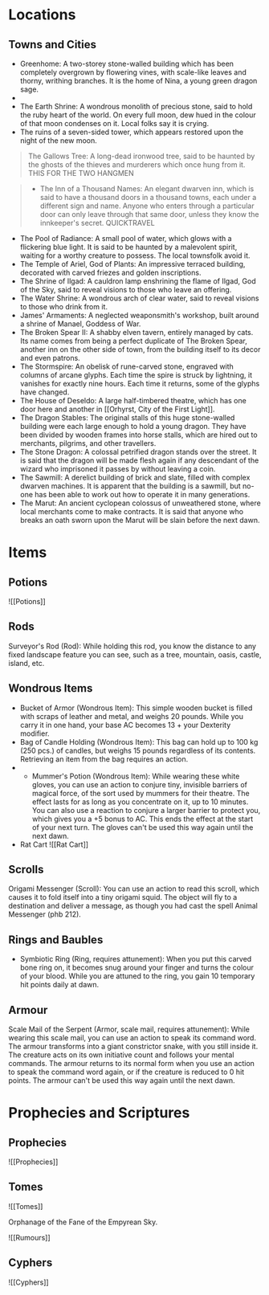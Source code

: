 # Locations
## Towns and Cities
- Greenhome: A two-storey stone-walled building which has been completely overgrown by flowering vines, with scale-like leaves and thorny, writhing branches. It is the home of Nina, a young green dragon sage.
-
- The Earth Shrine: A wondrous monolith of precious stone, said to hold the ruby heart of the world. On every full moon, dew hued in the colour of that moon condenses on it. Local folks say it is crying. 
- The ruins of a seven-sided tower, which appears restored upon the night of the new moon.

>The Gallows Tree: A long-dead ironwood tree, said to be haunted by the ghosts of the thieves and murderers which once hung from it.
>	THIS FOR THE TWO HANGMEN

>- The Inn of a Thousand Names: An elegant dwarven inn, which is said to have a thousand doors in a thousand towns, each under a different sign and name. Anyone who enters through a particular door can only leave through that same door, unless they know the innkeeper's secret.
>	QUICKTRAVEL

-  The Pool of Radiance: A small pool of water, which glows with a flickering blue light. It is said to be haunted by a malevolent spirit, waiting for a worthy creature to possess. The local townsfolk avoid it.
- The Temple of Ariel, God of Plants: An impressive terraced building, decorated with carved friezes and golden inscriptions.
- The Shrine of Ilgad: A cauldron lamp enshrining the flame of Ilgad, God of the Sky, said to reveal visions to those who leave an offering.
- The Water Shrine: A wondrous arch of clear water, said to reveal visions to those who drink from it.
- James' Armaments: A neglected weaponsmith's workshop, built around a shrine of Manael, Goddess of War.
- The Broken Spear II: A shabby elven tavern, entirely managed by cats. Its name comes from being a perfect duplicate of The Broken Spear, another inn on the other side of town, from the building itself to its decor and even patrons.
 - The Stormspire: An obelisk of rune-carved stone, engraved with columns of arcane glyphs. Each time the spire is struck by lightning, it vanishes for exactly nine hours. Each time it returns, some of the glyphs have changed.
 - The House of Deseldo: A large half-timbered theatre, which has one door here and another in [[Orhyrst, City of the First Light]].
 - The Dragon Stables: The original stalls of this huge stone-walled building were each large enough to hold a young dragon. They have been divided by wooden frames into horse stalls, which are hired out to merchants, pilgrims, and other travellers.
 - The Stone Dragon: A colossal petrified dragon stands over the street. It is said that the dragon will be made flesh again if any descendant of the wizard who imprisoned it passes by without leaving a coin.
 - The Sawmill: A derelict building of brick and slate, filled with complex dwarven machines. It is apparent that the building is a sawmill, but no-one has been able to work out how to operate it in many generations.
 - The Marut: An ancient cyclopean colossus of unweathered stone, where local merchants come to make contracts. It is said that anyone who breaks an oath sworn upon the Marut will be slain before the next dawn.
# Items
## Potions
![[Potions]]
## Rods
Surveyor's Rod (Rod): 
	While holding this rod, you know the distance to any fixed landscape feature you can see, such as a tree, mountain, oasis, castle, island, etc.
## Wondrous Items
- Bucket of Armor (Wondrous Item): 
	This simple wooden bucket is filled with scraps of leather and metal, and weighs 20 pounds. While you carry it in one hand, your base AC becomes 13 + your Dexterity modifier.
- Bag of Candle Holding (Wondrous Item):
    This bag can hold up to 100 kg (250 pcs.) of
    candles, but weighs 15 pounds regardless
    of its contents.  Retrieving an item from the bag requires an action.
- - Mummer's Potion (Wondrous Item):
    While wearing these white gloves, you can use an action to conjure tiny, invisible barriers of magical force, of the sort used by mummers for their theatre.  The effect lasts for as long as you concentrate on it, up to 10 minutes.  You can also use a reaction  to conjure a larger barrier to protect you, which gives you a +5 bonus to AC.  This ends the effect at the start of your next turn. The gloves can't be used this way again until the next dawn.
- Rat Cart
![[Rat Cart]]
## Scrolls
Origami Messenger (Scroll):
    You can use an action to read this scroll, which causes it to fold itself into a tiny origami squid. The object will fly to a destination and deliver a message, as though you had cast the spell Animal Messenger (phb 212).


## Rings and Baubles
- Symbiotic Ring (Ring, requires attunement):
    When you put this carved bone ring on, it becomes snug around your
    finger and turns the colour of your blood.  While you are attuned to
    the ring, you gain 10 temporary hit points daily at dawn.

## Armour
Scale Mail of the Serpent (Armor, scale mail, requires attunement):
    While wearing this scale mail, you can use an action to speak its
    command word.  The armour transforms into a giant constrictor snake, with you still inside it. The creature acts on its own initiative count and follows your mental commands.
    The armour returns to its normal form when you use an action to speak the command word again, or if the creature is reduced to 0 hit points.  The armour can't be used this way again until the next dawn.


#  Prophecies and Scriptures
##  Prophecies
![[Prophecies]]
## Tomes
![[Tomes]]





Orphanage of the Fane of the Empyrean Sky.

![[Rumours]]

## Cyphers
![[Cyphers]]